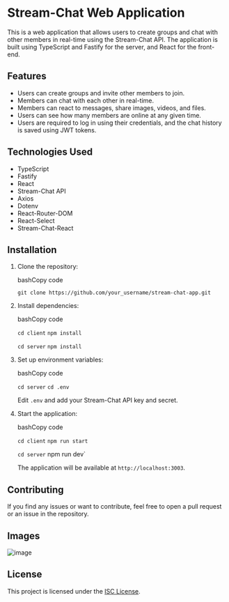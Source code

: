 Stream-Chat Web Application
===========================

This is a web application that allows users to create groups and chat with other members in real-time using the Stream-Chat API. The application is built using TypeScript and Fastify for the server, and React for the front-end.

Features
--------

-   Users can create groups and invite other members to join.
-   Members can chat with each other in real-time.
-   Members can react to messages, share images, videos, and files.
-   Users can see how many members are online at any given time.
-   Users are required to log in using their credentials, and the chat history is saved using JWT tokens.

Technologies Used
-----------------

-   TypeScript
-   Fastify
-   React
-   Stream-Chat API
-   Axios
-   Dotenv
-   React-Router-DOM
-   React-Select
-   Stream-Chat-React

Installation
------------

1.  Clone the repository:

    bashCopy code

    `git clone https://github.com/your_username/stream-chat-app.git`

2.  Install dependencies:

    bashCopy code

    `cd client`
    `npm install`

    `cd server`
    `npm install`

3.  Set up environment variables:

    bashCopy code

    `cd server`
    `cd .env`

    Edit `.env` and add your Stream-Chat API key and secret.

4.  Start the application:

    bashCopy code

    `cd client`
    `npm run start`

    `cd server`
    npm run dev`

    The application will be available at `http://localhost:3003`.

Contributing
------------

If you find any issues or want to contribute, feel free to open a pull request or an issue in the repository.

Images
------------
![image](https://user-images.githubusercontent.com/93221382/222785854-e538c485-0e8e-4f8d-aaf7-ed9c398ef8b7.png)


License
-------

This project is licensed under the [ISC License](https://opensource.org/licenses/ISC).

